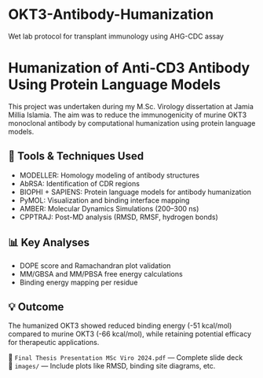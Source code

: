 # OKT3-Antibody-Humanization
Wet lab protocol for transplant immunology using AHG-CDC assay
# Humanization of Anti-CD3 Antibody Using Protein Language Models

This project was undertaken during my M.Sc. Virology dissertation at Jamia Millia Islamia. The aim was to reduce the immunogenicity of murine OKT3 monoclonal antibody by computational humanization using protein language models.

## 🔧 Tools & Techniques Used
- MODELLER: Homology modeling of antibody structures
- AbRSA: Identification of CDR regions
- BIOPHI + SAPIENS: Protein language models for antibody humanization
- PyMOL: Visualization and binding interface mapping
- AMBER: Molecular Dynamics Simulations (200–300 ns)
- CPPTRAJ: Post-MD analysis (RMSD, RMSF, hydrogen bonds)

## 📊 Key Analyses
- DOPE score and Ramachandran plot validation
- MM/GBSA and MM/PBSA free energy calculations
- Binding energy mapping per residue

## 💡 Outcome
The humanized OKT3 showed reduced binding energy (-51 kcal/mol) compared to murine OKT3 (-66 kcal/mol), while retaining potential efficacy for therapeutic applications.

📁 `Final Thesis Presentation MSc Viro 2024.pdf` — Complete slide deck  
📂 `images/` — Include plots like RMSD, binding site diagrams, etc.
